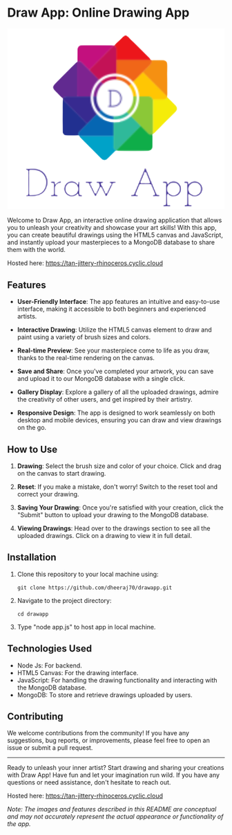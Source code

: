 # Draw App: Online Drawing App

![Draw n' Upload Demo](drawApp_t.png)

Welcome to Draw App, an interactive online drawing application that allows you to unleash your creativity and showcase your art skills! With this app, you can create beautiful drawings using the HTML5 canvas and JavaScript, and instantly upload your masterpieces to a MongoDB database to share them with the world.

Hosted here: https://tan-jittery-rhinoceros.cyclic.cloud

## Features

- **User-Friendly Interface**: The app features an intuitive and easy-to-use interface, making it accessible to both beginners and experienced artists.

- **Interactive Drawing**: Utilize the HTML5 canvas element to draw and paint using a variety of brush sizes and colors.

- **Real-time Preview**: See your masterpiece come to life as you draw, thanks to the real-time rendering on the canvas.

- **Save and Share**: Once you've completed your artwork, you can save and upload it to our MongoDB database with a single click.

- **Gallery Display**: Explore a gallery of all the uploaded drawings, admire the creativity of other users, and get inspired by their artistry.

- **Responsive Design**: The app is designed to work seamlessly on both desktop and mobile devices, ensuring you can draw and view drawings on the go.

## How to Use

1. **Drawing**: Select the brush size and color of your choice. Click and drag on the canvas to start drawing.

2. **Reset**: If you make a mistake, don't worry! Switch to the reset tool and correct your drawing.

3. **Saving Your Drawing**: Once you're satisfied with your creation, click the "Submit" button to upload your drawing to the MongoDB database.

4. **Viewing Drawings**: Head over to the drawings section to see all the uploaded drawings. Click on a drawing to view it in full detail.

## Installation

1. Clone this repository to your local machine using:

   ```
   git clone https://github.com/dheeraj70/drawapp.git
   ```

2. Navigate to the project directory:

   ```
   cd drawapp
   ```

3. Type "node app.js" to host app in local machine.

## Technologies Used
- Node Js: For backend.
- HTML5 Canvas: For the drawing interface.
- JavaScript: For handling the drawing functionality and interacting with the MongoDB database.
- MongoDB: To store and retrieve drawings uploaded by users.

## Contributing

We welcome contributions from the community! If you have any suggestions, bug reports, or improvements, please feel free to open an issue or submit a pull request.


---

Ready to unleash your inner artist? Start drawing and sharing your creations with Draw App! Have fun and let your imagination run wild. If you have any questions or need assistance, don't hesitate to reach out.

Hosted here: https://tan-jittery-rhinoceros.cyclic.cloud

*Note: The images and features described in this README are conceptual and may not accurately represent the actual appearance or functionality of the app.*
